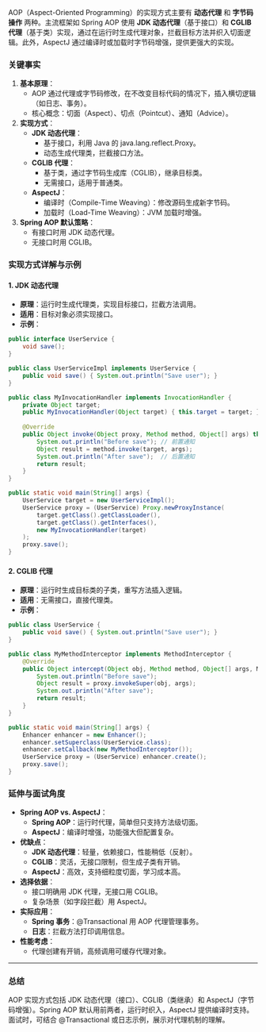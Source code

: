 
AOP（Aspect-Oriented Programming）的实现方式主要有 **动态代理** 和 **字节码操作** 两种。主流框架如 Spring AOP 使用 **JDK 动态代理**（基于接口）和 **CGLIB 代理**（基于类）实现，通过在运行时生成代理对象，拦截目标方法并织入切面逻辑。此外，AspectJ 通过编译时或加载时字节码增强，提供更强大的实现。

### 关键事实

1. **基本原理**：
    - AOP 通过代理或字节码修改，在不改变目标代码的情况下，插入横切逻辑（如日志、事务）。
    - 核心概念：切面（Aspect）、切点（Pointcut）、通知（Advice）。
2. **实现方式**：
    - **JDK 动态代理**：
        - 基于接口，利用 Java 的 java.lang.reflect.Proxy。
        - 动态生成代理类，拦截接口方法。
    - **CGLIB 代理**：
        - 基于类，通过字节码生成库（CGLIB），继承目标类。
        - 无需接口，适用于普通类。
    - **AspectJ**：
        - 编译时（Compile-Time Weaving）：修改源码生成新字节码。
        - 加载时（Load-Time Weaving）：JVM 加载时增强。
3. **Spring AOP 默认策略**：
    - 有接口时用 JDK 动态代理。
    - 无接口时用 CGLIB。

### 实现方式详解与示例

#### 1. JDK 动态代理

- **原理**：运行时生成代理类，实现目标接口，拦截方法调用。
- **适用**：目标对象必须实现接口。
- **示例**：
``` java
public interface UserService {
    void save();
}

public class UserServiceImpl implements UserService {
    public void save() { System.out.println("Save user"); }
}

public class MyInvocationHandler implements InvocationHandler {
    private Object target;
    public MyInvocationHandler(Object target) { this.target = target; }
    
    @Override
    public Object invoke(Object proxy, Method method, Object[] args) throws Throwable {
        System.out.println("Before save"); // 前置通知
        Object result = method.invoke(target, args);
        System.out.println("After save");  // 后置通知
        return result;
    }
}

public static void main(String[] args) {
    UserService target = new UserServiceImpl();
    UserService proxy = (UserService) Proxy.newProxyInstance(
        target.getClass().getClassLoader(),
        target.getClass().getInterfaces(),
        new MyInvocationHandler(target)
    );
    proxy.save();
}
```
#### 2. CGLIB 代理

- **原理**：运行时生成目标类的子类，重写方法插入逻辑。
- **适用**：无需接口，直接代理类。
- **示例**：
``` java
public class UserService {
    public void save() { System.out.println("Save user"); }
}

public class MyMethodInterceptor implements MethodInterceptor {
    @Override
    public Object intercept(Object obj, Method method, Object[] args, MethodProxy proxy) throws Throwable {
        System.out.println("Before save");
        Object result = proxy.invokeSuper(obj, args);
        System.out.println("After save");
        return result;
    }
}

public static void main(String[] args) {
    Enhancer enhancer = new Enhancer();
    enhancer.setSuperclass(UserService.class);
    enhancer.setCallback(new MyMethodInterceptor());
    UserService proxy = (UserService) enhancer.create();
    proxy.save();
}
```

### 延伸与面试角度

- **Spring AOP vs. AspectJ**：
    - **Spring AOP**：运行时代理，简单但只支持方法级切面。
    - **AspectJ**：编译时增强，功能强大但配置复杂。
- **优缺点**：
    - **JDK 动态代理**：轻量，依赖接口，性能稍低（反射）。
    - **CGLIB**：灵活，无接口限制，但生成子类有开销。
    - **AspectJ**：高效，支持细粒度切面，学习成本高。
- **选择依据**：
    - 接口明确用 JDK 代理，无接口用 CGLIB。
    - 复杂场景（如字段拦截）用 AspectJ。
- **实际应用**：
    - **Spring 事务**：@Transactional 用 AOP 代理管理事务。
    - **日志**：拦截方法打印调用信息。
- **性能考虑**：
    - 代理创建有开销，高频调用可缓存代理对象。

---

### 总结

AOP 实现方式包括 JDK 动态代理（接口）、CGLIB（类继承）和 AspectJ（字节码增强）。Spring AOP 默认用前两者，运行时织入，AspectJ 提供编译时支持。面试时，可结合 @Transactional 或日志示例，展示对代理机制的理解。